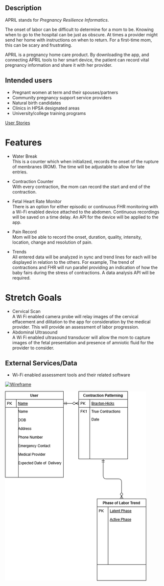 ## Description
APRIL stands for _Pregnancy_ _Resilience_ _Informatics_.

The onset of labor can be difficult to determine for a mom to be.  Knowing when to go to the hospital can be just as obscure.  At times a provider might send her home with instructions on when to return.  For a first-time mom, this can be scary and frustrating.

APRIL is a pregnancy home care product.  By downloading the app, and connecting APRIL tools to her smart device, the patient can record vital pregnancy information and share it with her provider.


## Intended users
* Pregnant women at term and their spouses/partners  
* Community pregnancy support service providers  
* Natural birth candidates
* Clinics in HPSA designated areas
* University/college training programs


[User Stories](user-stories.md)

# Features
* Water Break  
  This is a counter which when initialized, records the onset of the  rupture of membranes (ROM).  The time will be adjustable to allow for late entries.

* Contraction Counter  
  With every contraction, the mom can record the start and end of the contraction.

* Fetal Heart Rate Monitor  
  There is an option for either episodic or continuous FHR monitoring with a Wi-Fi enabled device attached to the abdomen.  Continuous recordings will be saved on a time delay.
  An API for the device will be applied to the app.

* Pain Record  
  Mom will be able to record the onset, duration, quality, intensity, location, change and resolution of pain.

* Trends  
  All entered data will be analyzed in sync and trend lines for each will be displayed in relation to the others. For example, The trend of contractions and FHR will run parallel providing an indication of how the baby fairs during the stress of contractions.  A data analysis API will be required.


# Stretch Goals
* Cervical Scan  
  A Wi Fi enabled camera probe will relay images of the cervical effacement and dilitation to the app for consideration by the medical provider. This will provide an assessment of labor progression.
* Abdominal Ultrasound  
  A Wi Fi enabled ultrasound transducer will allow the mom to capture images of the fetal presentation and presence of amniotic fluid for the provider to consider.


## External Services/Data        
* Wi-Fi enabled assessment tools and their related software


[![Wireframe]()]()

[![ERD](erd-april.png)](erd-april.pdf)
